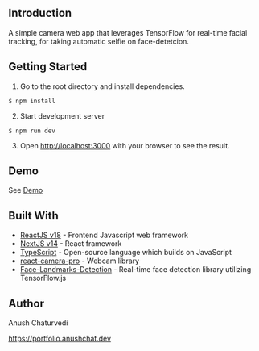 ## Introduction

A simple camera web app that leverages TensorFlow for real-time facial tracking, for taking automatic selfie on face-detetcion.

## Getting Started

1. Go to the root directory and install dependencies.

`$ npm install`

2. Start development server

`$ npm run dev`

3. Open [http://localhost:3000](http://localhost:3000) with your browser to see the result.

## Demo

See [Demo](https://stay-inside.anushchat.dev/)

## Built With 

- [ReactJS v18](https://react.dev/) - Frontend Javascript web framework
- [NextJS v14](https://nextjs.org/) - React framework
- [TypeScript](https://www.typescriptlang.org/) - Open-source language which builds on JavaScript
- [react-camera-pro](https://www.npmjs.com/package/react-camera-pro) - Webcam library
- [Face-Landmarks-Detection](https://www.npmjs.com/package/@tensorflow-models/face-landmarks-detection) - Real-time face detection library utilizing TensorFlow.js

## Author

Anush Chaturvedi 

https://portfolio.anushchat.dev